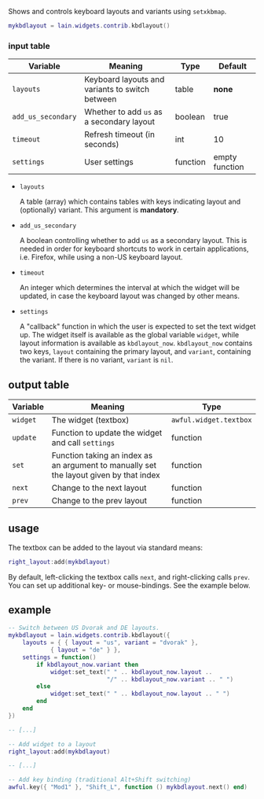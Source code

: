 Shows and controls keyboard layouts and variants using `setxkbmap`.

```lua
mykbdlayout = lain.widgets.contrib.kbdlayout()
```

### input table

Variable | Meaning | Type | Default
--- | --- | --- | ---
`layouts` | Keyboard layouts and variants to switch between | table | **none**
`add_us_secondary` | Whether to add `us` as a secondary layout | boolean | true
`timeout` | Refresh timeout (in seconds) | int | 10
`settings` | User settings | function | empty function

- `layouts`

    A table (array) which contains tables with keys indicating layout and (optionally) variant. This argument is **mandatory**.

- `add_us_secondary`

    A boolean controlling whether to add `us` as a secondary layout. This is needed in order for keyboard shortcuts to work in certain applications, i.e. Firefox, while using a non-US keyboard layout.

- `timeout`

    An integer which determines the interval at which the widget will be updated, in case the keyboard layout was changed by other means.

- `settings`

    A "callback" function in which the user is expected to set the text widget up. The widget itself is available as the global variable `widget`, while layout information is available as `kbdlayout_now`. `kbdlayout_now` contains two keys, `layout` containing the primary layout, and `variant`, containing the variant. If there is no variant, `variant` is `nil`. 

## output table

Variable | Meaning | Type
--- | --- | ---
`widget` | The widget (textbox) | `awful.widget.textbox`
`update` | Function to update the widget and call `settings` | function
`set` | Function taking an index as an argument to manually set the layout given by that index | function
`next` | Change to the next layout | function
`prev` | Change to the prev layout | function

## usage

The textbox can be added to the layout via standard means:

```lua
right_layout:add(mykbdlayout)
```

By default, left-clicking the textbox calls `next`, and right-clicking calls `prev`. You can set up additional key- or mouse-bindings. See the example below.

## example

```lua
-- Switch between US Dvorak and DE layouts.
mykbdlayout = lain.widgets.contrib.kbdlayout({
    layouts = { { layout = "us", variant = "dvorak" },
	        { layout = "de" } },
    settings = function()
        if kbdlayout_now.variant then
            widget:set_text(" " .. kbdlayout_now.layout .. 
                            "/" .. kbdlayout_now.variant .. " ")
        else
            widget:set_text(" " .. kbdlayout_now.layout .. " ")
        end
    end
})

-- [...]

-- Add widget to a layout
right_layout:add(mykbdlayout)

-- [...]

-- Add key binding (traditional Alt+Shift switching)
awful.key({ "Mod1" }, "Shift_L", function () mykbdlayout.next() end)
```